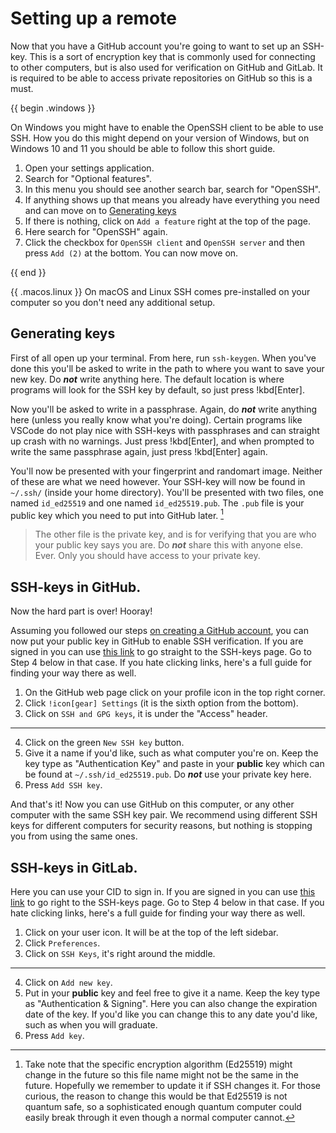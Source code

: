 # Setting up a remote

Now that you have a GitHub account you're going to want to set up an SSH-key.
This is a sort of encryption key that is commonly used for connecting to other
computers, but is also used for verification on GitHub and GitLab. It is
required to be able to access private repositories on GitHub so this is a must.

<!-- If you want to use SSH for connecting to computers remotely feel free to read the chapter about it in under further reading HERERH EJFHDSFJK DS -->

{{ begin .windows }}

On Windows you might have to enable the OpenSSH client to be able to use SSH.
How you do this might depend on your version of Windows, but on Windows 10 and
11 you should be able to follow this short guide.

1. Open your settings application.
2. Search for "Optional features".
3. In this menu you should see another search bar, search for "OpenSSH".
4. If anything shows up that means you already have everything you need and can
   move on to [Generating keys](./setup.md#generating-keys)
5. If there is nothing, click on `Add a feature` right at the top of the page.
6. Here search for "OpenSSH" again.
7. Click the checkbox for `OpenSSH client` and `OpenSSH server` and then press
   `Add (2)` at the bottom. You can now move on.

{{ end }}

{{ .macos.linux }} On macOS and Linux SSH comes pre-installed on your computer
so you don't need any additional setup.

## Generating keys

First of all open up your terminal. From here, run `ssh-keygen`. When you've
done this you'll be asked to write in the path to where you want to save your
new key. Do ***not*** write anything here. The default location is where
programs will look for the SSH key by default, so just press !kbd[Enter].

Now you'll be asked to write in a passphrase. Again, do ***not*** write
anything here (unless you really know what you're doing). Certain programs like
VSCode do not play nice with SSH-keys with passphrases and can straight up
crash with no warnings. Just press !kbd[Enter], and when prompted to write the
same passphrase again, just press !kbd[Enter] again.

<!-- TODO: Maybe skip the exact name of the key as the default might change in the future? This does make it slightly more difficult to point readers in the right direction though. -->

You'll now be presented with your fingerprint and randomart image. Neither of
these are what we need however. Your SSH-key will now be found in `~/.ssh/`
(inside your home directory). You'll be presented with two files, one named
`id_ed25519` and one named `id_ed25519.pub`. The `.pub` file is your public key
which you need to put into GitHub later. [^encryption]

> The other file is the private key, and is for verifying that you are who your
> public key says you are. Do ***not*** share this with anyone else. Ever. Only
> you should have access to your private key.

## SSH-keys in GitHub.

Now the hard part is over! Hooray!

<!-- TODO: A bit ambitious to call what we wrote a guide/steps -->

Assuming you followed our steps [on creating a GitHub account](./installation.md#create-an-account-on-github),
you can now put your public key in GitHub to enable SSH verification. If you
are signed in you can use [this link](https://github.com/settings/keys) to go
straight to the SSH-keys page. Go to Step 4 below in that case. If you hate
clicking links, here's a full guide for finding your way there as well.

1. On the GitHub web page click on your profile icon in the top right corner.
2. Click `!icon[gear] Settings` (it is the sixth option from the bottom).
3. Click on `SSH and GPG keys`, it is under the "Access" header.
---
4. Click on the green `New SSH key` button.
5. Give it a name if you'd like, such as what computer you're on. Keep the key
   type as "Authentication Key" and paste in your **public** key which can be
   found at `~/.ssh/id_ed25519.pub`. Do ***not*** use your private key here.
6. Press `Add SSH key`.

And that's it! Now you can use GitHub on this computer, or any other computer
with the same SSH key pair. We recommend using different SSH keys for different
computers for security reasons, but nothing is stopping you from using the same
ones.

## SSH-keys in GitLab.

Here you can use your CID to sign in. If you are signed in you can use [this
link](https://git.chalmers.se/-/user_settings/ssh_keys) to go right to the
SSH-keys page. Go to Step 4 below in that case. If you hate clicking links,
here's a full guide for finding your way there as well.

1. Click on your user icon. It will be at the top of the left sidebar.
2. Click `Preferences`.
3. Click on `SSH Keys`, it's right around the middle.
---
4. Click on `Add new key`.
5. Put in your **public** key and feel free to give it a name. Keep the key
   type as "Authentication & Signing". Here you can also change the expiration
   date of the key. If you'd like you can change this to any date you'd like,
   such as when you will graduate.
6. Press `Add key`.

[^encryption]: Take note that the specific encryption algorithm (Ed25519) might
    change in the future so this file name might not be the same in the future.
    Hopefully we remember to update it if SSH changes it. For those curious, the
    reason to change this would be that Ed25519 is not quantum safe, so a
    sophisticated enough quantum computer could easily break through it even
    though a normal computer cannot.
